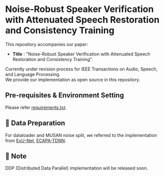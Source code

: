 # Noise-Robust Speaker Verification with Attenuated Speech Restoration and Consistency Training
This repository accompanies our paper:

* **Title** : "Noise-Robust Speaker Verification with Attenuated Speech Restoration and Consistency Training".

Currently under revision process for IEEE Transactions on Audio, Speech, and Language Processing. <br>
We provide our implementation as open source in this repository.<br>


## Pre-requisites & Environment Setting
Please refer [requirements.txt](https://github.com/aryanorb/NRSV-RC/blob/main/requirements.txt).

## 📁 Data Preparation
For dataloader and MUSAN noise split, we referred to the implementation from [ExU-Net](https://github.com/wngh1187/ExU-Net), [ECAPA-TDNN](https://github.com/TaoRuijie/ECAPA-TDNN).


## 📝 Note
DDP (Distributed Data Parallel) implementation will be released soon.
